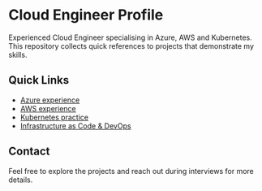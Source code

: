# Cloud Engineer Profile

Experienced Cloud Engineer specialising in Azure, AWS and Kubernetes. This repository collects quick references to projects that demonstrate my skills.

## Quick Links

- [Azure experience](azure.md)
- [AWS experience](aws.md)
- [Kubernetes practice](kubernetes.md)
- [Infrastructure as Code & DevOps](devops.md)

## Contact

Feel free to explore the projects and reach out during interviews for more details.
